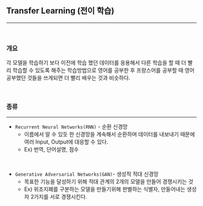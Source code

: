 ## Transfer Learning (전이 학습)
  
***

<br>

### 개요 
  
각 모델을 학습하기 보다 이전에 학습 했던 데이터를 응용해서 다른 학습을 할 때 더 빨리 학습할 수 있도록 해주는 학습방법으로 
영어를 공부한 후 프랑스어를 공부할 때 영어 공부했던 것들을 쓰게되면 더 빨리 배우는 것과 비슷하다. 


<br>

### 종류 
***

* `Recurrent Neural Networks(RNN)` - 순환 신경망
  * 이름에서 알 수 있듯 한 신경망을 계속해서 순환하며 데이터를 내보내기 때문에 여러 Input, Output에 대응할 수 있다.
  * Ex) 번역, 단어설명, 점수
  
<br>

* `Generative Adversarial Networks(GAN)`- 생성적 적대 신경망
  * 목표한 기능을 달성하기 위해 적대 관계의 2개의 모델을 만들어 경쟁시키는 것
  * Ex) 위조지폐를 구분하는 모델을 만들기위해 판별하는 식별자, 만들어내는 생성자 2가지를 서로 경쟁시킨다.
  



